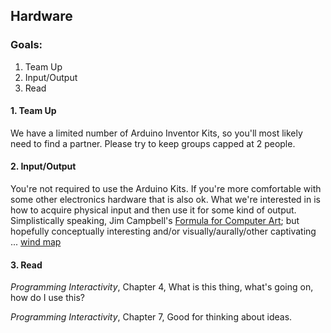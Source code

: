 ## Hardware

### Goals:

1. Team Up
2. Input/Output
3. Read


#### 1. Team Up
We have a limited number of Arduino Inventor Kits, so you'll most likely need to find a partner. Please try to keep groups capped at 2 people. 


#### 2. Input/Output
You're not required to use the Arduino Kits. If you're more comfortable with some other electronics hardware that is also ok. What we're interested in is how to acquire physical input and then use it for some kind of output. Simplistically speaking, Jim Campbell's [Formula for Computer Art](http://www.jimcampbell.tv/portfolio/miscellaneous_references/); but hopefully conceptually interesting and/or visually/aurally/other captivating ... [wind map](http://hint.fm/wind/)

#### 3. Read
_Programming Interactivity_, Chapter 4, What is this thing, what's going on, how do I use this?

_Programming Interactivity_, Chapter 7, Good for thinking about ideas.